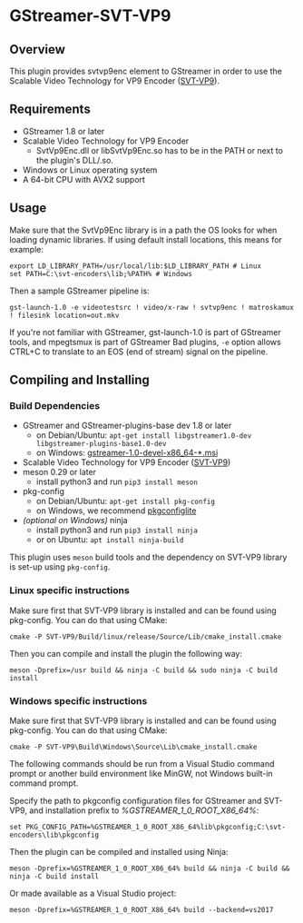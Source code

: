 # GStreamer-SVT-VP9
## Overview
This plugin provides svtvp9enc element to GStreamer in order to use the Scalable Video Technology for VP9 Encoder ([SVT-VP9](https://github.com/OpenVisualCloud/SVT-VP9)).

## Requirements
  * GStreamer 1.8 or later
  * Scalable Video Technology for VP9 Encoder
      * SvtVp9Enc.dll or libSvtVp9Enc.so has to be in the PATH or next to the plugin's DLL/.so.
  * Windows or Linux operating system
  * A 64-bit CPU with AVX2 support

## Usage
Make sure that the SvtVp9Enc library is in a path the OS looks for when loading dynamic libraries. If using default install locations, this means for example:

    export LD_LIBRARY_PATH=/usr/local/lib:$LD_LIBRARY_PATH # Linux
    set PATH=C:\svt-encoders\lib;%PATH% # Windows

Then a sample GStreamer pipeline is:

    gst-launch-1.0 -e videotestsrc ! video/x-raw ! svtvp9enc ! matroskamux ! filesink location=out.mkv

If you're not familiar with GStreamer, gst-launch-1.0 is part of GStreamer tools, and mpegtsmux is part of GStreamer Bad plugins, `-e` option allows CTRL+C to translate to an EOS (end of stream) signal on the pipeline.

## Compiling and Installing
### Build Dependencies
  * GStreamer and GStreamer-plugins-base dev 1.8 or later
      * on Debian/Ubuntu: `apt-get install libgstreamer1.0-dev libgstreamer-plugins-base1.0-dev`
      * on Windows: [gstreamer-1.0-devel-x86_64-*.msi](https://gstreamer.freedesktop.org/data/pkg/windows/)
  * Scalable Video Technology for VP9 Encoder ([SVT-VP9](https://github.com/OpenVisualCloud/SVT-VP9))
  * meson 0.29 or later
      * install python3 and run `pip3 install meson`
  * pkg-config
      * on Debian/Ubuntu: `apt-get install pkg-config`
      * on Windows, we recommend [pkgconfiglite](https://sourceforge.net/projects/pkgconfiglite/)
  * *(optional on Windows)* ninja
      * install python3 and run `pip3 install ninja`
      * or on Ubuntu: `apt install ninja-build`

This plugin uses `meson` build tools and the dependency on SVT-VP9 library is set-up using `pkg-config`.

### Linux specific instructions
Make sure first that SVT-VP9 library is installed and can be found using pkg-config. You can do that using CMake:

    cmake -P SVT-VP9/Build/linux/release/Source/Lib/cmake_install.cmake

Then you can compile and install the plugin the following way:

    meson -Dprefix=/usr build && ninja -C build && sudo ninja -C build install

### Windows specific instructions
Make sure first that SVT-VP9 library is installed and can be found using pkg-config. You can do that using CMake:

    cmake -P SVT-VP9\Build\Windows\Source\Lib\cmake_install.cmake

The following commands should be run from a Visual Studio command prompt or another build environment like MinGW, not Windows built-in command prompt.

Specify the path to pkgconfig configuration files for GStreamer and SVT-VP9, and installation prefix to _%GSTREAMER_1_0_ROOT_X86_64%_:

    set PKG_CONFIG_PATH=%GSTREAMER_1_0_ROOT_X86_64%lib\pkgconfig;C:\svt-encoders\lib\pkgconfig

Then the plugin can be compiled and installed using Ninja:

    meson -Dprefix=%GSTREAMER_1_0_ROOT_X86_64% build && ninja -C build && ninja -C build install

Or made available as a Visual Studio project:

    meson -Dprefix=%GSTREAMER_1_0_ROOT_X86_64% build --backend=vs2017
